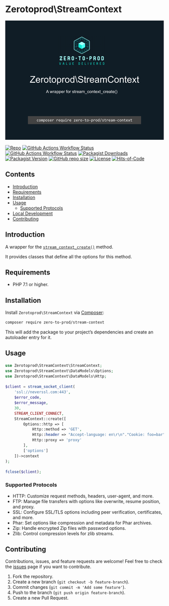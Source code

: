 # Zerotoprod\StreamContext

![](./art/logo.png)

[![Repo](https://img.shields.io/badge/github-gray?logo=github)](https://github.com/zero-to-prod/stream-context)
[![GitHub Actions Workflow Status](https://img.shields.io/github/actions/workflow/status/zero-to-prod/stream-context/test.yml?label=test)](https://github.com/zero-to-prod/stream-context/actions)
[![GitHub Actions Workflow Status](https://img.shields.io/github/actions/workflow/status/zero-to-prod/stream-context/backwards_compatibility.yml?label=backwards_compatibility)](https://github.com/zero-to-prod/stream-context/actions)
[![Packagist Downloads](https://img.shields.io/packagist/dt/zero-to-prod/stream-context?color=blue)](https://packagist.org/packages/zero-to-prod/stream-context/stats)
[![Packagist Version](https://img.shields.io/packagist/v/zero-to-prod/stream-context?color=f28d1a)](https://packagist.org/packages/zero-to-prod/stream-context)
[![GitHub repo size](https://img.shields.io/github/repo-size/zero-to-prod/stream-context)](https://github.com/zero-to-prod/stream-context)
[![License](https://img.shields.io/packagist/l/zero-to-prod/stream-context?color=red)](https://github.com/zero-to-prod/stream-context/blob/main/LICENSE.md)
[![Hits-of-Code](https://hitsofcode.com/github/zero-to-prod/stream-context?branch=main)](https://hitsofcode.com/github/zero-to-prod/stream-context/view?branch=main)

## Contents

- [Introduction](#introduction)
- [Requirements](#requirements)
- [Installation](#installation)
- [Usage](#usage)
    - [Supported Protocols](#supported-protocols)
- [Local Development](./LOCAL_DEVELOPMENT.md)
- [Contributing](#contributing)

## Introduction

A wrapper for the [`stream_context_create()`](https://www.php.net/manual/en/function.stream-context-create.php) method.

It provides classes that define all the options for this method.

## Requirements

- PHP 7.1 or higher.

## Installation

Install `Zerotoprod\StreamContext` via [Composer](https://getcomposer.org/):

```bash
composer require zero-to-prod/stream-context
```

This will add the package to your project’s dependencies and create an autoloader entry for it.

## Usage

```php
use Zerotoprod\StreamContext\StreamContext;
use Zerotoprod\StreamContext\DataModels\Options;
use Zerotoprod\StreamContext\DataModels\Http;

$client = stream_socket_client(
    'ssl://neverssl.com:443',
    $error_code,
    $error_message,
    30,
    STREAM_CLIENT_CONNECT,
    StreamContext::create([
        Options::http => [
            Http::method => 'GET',
            Http::header => "Accept-language: en\r\n"."Cookie: foo=bar",
            Http::proxy => 'proxy'
        ],
        ['options']
    ])->context
);

fclose($client);
```

### Supported Protocols

- HTTP: Customize request methods, headers, user-agent, and more.
- FTP: Manage file transfers with options like overwrite, resume position, and proxy.
- SSL: Configure SSL/TLS options including peer verification, certificates, and more.
- Phar: Set options like compression and metadata for Phar archives.
- Zip: Handle encrypted Zip files with password options.
- Zlib: Control compression levels for zlib streams.

## Contributing

Contributions, issues, and feature requests are welcome!
Feel free to check the [issues](https://github.com/zero-to-prod/stream-context/issues) page if you want to contribute.

1. Fork the repository.
2. Create a new branch (`git checkout -b feature-branch`).
3. Commit changes (`git commit -m 'Add some feature'`).
4. Push to the branch (`git push origin feature-branch`).
5. Create a new Pull Request.
